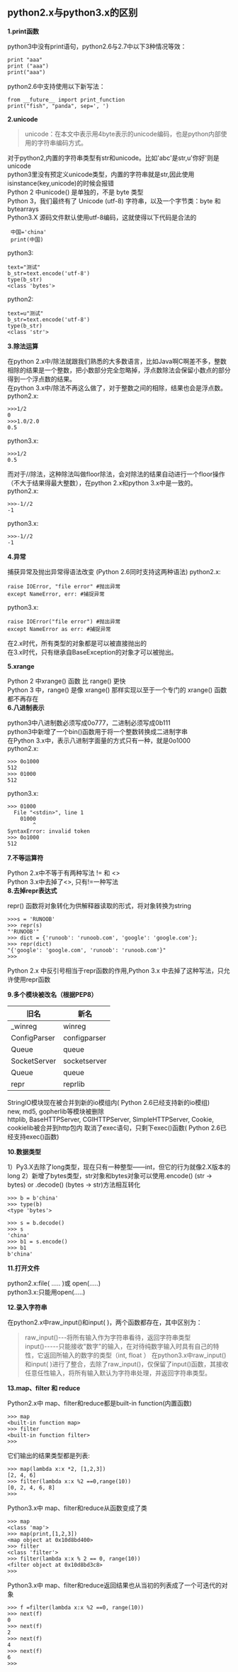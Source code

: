 ## python2.x与python3.x的区别
**1.print函数**

python3中没有print语句，python2.6与2.7中以下3种情况等效：
```
print "aaa"
print ("aaa")
print("aaa")
```
python2.6中支持使用以下新写法：
```
from __future__ import print_function
print("fish", "panda", sep=', ')
```
**2.unicode**

>unicode：在本文中表示用4byte表示的unicode编码，也是python内部使用的字符串编码方式。

对于python2,内置的字符串类型有str和unicode。比如'abc'是str,u'你好'则是unicode  
python3里没有预定义unicode类型，内置的字符串就是str,因此使用isinstance(key,unicode)的时候会报错  
Python 2 中unicode() 是单独的，不是 byte 类型  
Python 3，我们最终有了 Unicode (utf-8) 字符串，以及一个字节类：byte 和 bytearrays  
Python3.X 源码文件默认使用utf-8编码，这就使得以下代码是合法的  

```
 中国='china'
 print(中国)
 ```
 python3:
 ```
 text="测试"
 b_str=text.encode('utf-8')
 type(b_str)
 <class 'bytes'>
```
python2:
```
text=u"测试"
b_str=text.encode('utf-8')
type(b_str)
<class 'str'>
```
**3.除法运算**

在python 2.x中/除法就跟我们熟悉的大多数语言，比如Java啊C啊差不多，整数相除的结果是一个整数，把小数部分完全忽略掉，浮点数除法会保留小数点的部分得到一个浮点数的结果。  
在python 3.x中/除法不再这么做了，对于整数之间的相除，结果也会是浮点数。  
python2.x:
```
>>>1/2
0
>>>1.0/2.0
0.5
```
python3.x:
```
>>>1/2
0.5
```
而对于//除法，这种除法叫做floor除法，会对除法的结果自动进行一个floor操作（不大于结果得最大整数），在python 2.x和python 3.x中是一致的。  
python2.x:
```
>>>-1//2
-1
```
python3.x:
```
>>>-1//2
-1
```
**4.异常**

捕获异常及抛出异常得语法改变  (Python 2.6同时支持这两种语法)
python2.x:
```
raise IOError, "file error" #抛出异常
except NameError, err: #捕捉异常
```
python3.x:
```
raise IOError("file error") #抛出异常
except NameError as err: #捕捉异常
```
在2.x时代，所有类型的对象都是可以被直接抛出的  
在3.x时代，只有继承自BaseException的对象才可以被抛出。 

**5.xrange**

 Python 2 中xrange() 函数 比 range() 更快  
 Python 3 中，range() 是像 xrange() 那样实现以至于一个专门的 xrange() 函数都不再存在  
**6.八进制表示**
 
 python3中八进制数必须写成0o777，二进制必须写成0b111  
 python3中新增了一个bin()函数用于将一个整数转换成二进制字串  
 在Python 3.x中，表示八进制字面量的方式只有一种，就是0o1000  
 python2.x:  
 ```
 >>> 0o1000
512
>>> 01000
512
```
python3.x: 
```
>>> 01000
  File "<stdin>", line 1
    01000
        ^
SyntaxError: invalid token
>>> 0o1000
512
```
**7.不等运算符**  

Python 2.x中不等于有两种写法 != 和 <>  
Python 3.x中去掉了<>, 只有!=一种写法  
**8.去掉repr表达式**  

repr() 函数将对象转化为供解释器读取的形式，将对象转换为string
```
>>>s = 'RUNOOB'
>>> repr(s)
"'RUNOOB'"
>>> dict = {'runoob': 'runoob.com', 'google': 'google.com'};
>>> repr(dict)
"{'google': 'google.com', 'runoob': 'runoob.com'}"
>>>
```
Python 2.x 中反引号相当于repr函数的作用,Python 3.x 中去掉了这种写法，只允许使用repr函数  

**9.多个模块被改名（根据PEP8）**  

|旧名|新名|
|-|-|
|\_winreg|winreg|
|ConfigParser|configparser|
|Queue|queue|
|SocketServer|socketserver|
|Queue|queue|
|repr|reprlib|

StringIO模块现在被合并到新的io模组内( Python 2.6已经支持新的io模组)  
new, md5, gopherlib等模块被删除  
httplib, BaseHTTPServer, CGIHTTPServer, SimpleHTTPServer, Cookie, cookielib被合并到http包内
取消了exec语句，只剩下exec()函数( Python 2.6已经支持exec()函数)  

**10.数据类型**

1）Py3.X去除了long类型，现在只有一种整型——int，但它的行为就像2.X版本的long 
2）新增了bytes类型，str对象和bytes对象可以使用.encode() (str -> bytes) or .decode() (bytes -> str)方法相互转化

```
>>> b = b'china' 
>>> type(b) 
<type 'bytes'> 
```

```
>>> s = b.decode() 
>>> s 
'china' 
>>> b1 = s.encode() 
>>> b1 
b'china' 
```
**11.打开文件**  

python2.x:file( ..... )或 open(.....)  
python3.x:只能用open(.....)  

**12.录入字符串**  

在python2.x中raw_input()和input( )，两个函数都存在，其中区别为：
>raw_input()---将所有输入作为字符串看待，返回字符串类型  
>input()-----只能接收"数字"的输入，在对待纯数字输入时具有自己的特性，它返回所输入的数字的类型（int, float ） 
在python3.x中raw_input()和input( )进行了整合，去除了raw_input()，仅保留了input()函数，其接收任意任性输入，将所有输入默认为字符串处理，并返回字符串类型。

**13.map、filter 和 reduce**  

 Python2.x中  map、filter和reduce都是built-in function(内置函数)
 ```
 >>> map
<built-in function map>
>>> filter
<built-in function filter>
>>>
```
它们输出的结果类型都是列表:  
```
>>> map(lambda x:x *2, [1,2,3])
[2, 4, 6]
>>> filter(lambda x:x %2 ==0,range(10))
[0, 2, 4, 6, 8]
>>>
```  
Python3.x中  map、filter和reduce从函数变成了类
```
>>> map
<class 'map'>
>>> map(print,[1,2,3])
<map object at 0x10d8bd400>
>>> filter
<class 'filter'>
>>> filter(lambda x:x % 2 == 0, range(10))
<filter object at 0x10d8bd3c8>
>>>
```
Python3.x中  map、filter和reduce返回结果也从当初的列表成了一个可迭代的对象  

```
>>> f =filter(lambda x:x %2 ==0, range(10))
>>> next(f)
0
>>> next(f)
2
>>> next(f)
4
>>> next(f)
6
>>>
```
 



 
 




